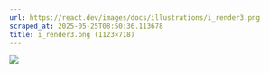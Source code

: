 ```yaml
---
url: https://react.dev/images/docs/illustrations/i_render3.png
scraped_at: 2025-05-25T08:50:36.113678
title: i_render3.png (1123×718)
---
```


![](https://react.dev/images/docs/illustrations/i_render3.png)

